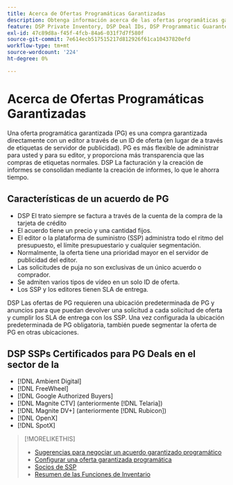 ```yaml
---
title: Acerca de Ofertas Programáticas Garantizadas
description: Obtenga información acerca de las ofertas programáticas garantizadas (PG) y los SSP certificados para proporcionarlas.
feature: DSP Private Inventory, DSP Deal IDs, DSP Programmatic Guaranteed Deals
exl-id: 47c89d8a-f45f-4fcb-84a6-031f7d7f580f
source-git-commit: 7e614ecb517515217d812926f61ca10437820efd
workflow-type: tm+mt
source-wordcount: '224'
ht-degree: 0%

---
```


# Acerca de Ofertas Programáticas Garantizadas

Una oferta programática garantizada (PG) es una compra garantizada directamente con un editor a través de un ID de oferta (en lugar de a través de etiquetas de servidor de publicidad). PG es más flexible de administrar para usted y para su editor, y proporciona más transparencia que las compras de etiquetas normales. DSP La facturación y la creación de informes se consolidan mediante la creación de informes, lo que le ahorra tiempo.

## Características de un acuerdo de PG

* DSP El trato siempre se factura a través de la cuenta de la compra de la tarjeta de crédito
* El acuerdo tiene un precio y una cantidad fijos.
* El editor o la plataforma de suministro (SSP) administra todo el ritmo del presupuesto, el límite presupuestario y cualquier segmentación.
* Normalmente, la oferta tiene una prioridad mayor en el servidor de publicidad del editor.
* Las solicitudes de puja no son exclusivas de un único acuerdo o comprador.
* Se admiten varios tipos de vídeo en un solo ID de oferta.
* Los SSP y los editores tienen SLA de entrega.

DSP Las ofertas de PG requieren una ubicación predeterminada de PG y anuncios para que puedan devolver una solicitud a cada solicitud de oferta y cumplir los SLA de entrega con los SSP. Una vez configurada la ubicación predeterminada de PG obligatoria, también puede segmentar la oferta de PG en otras ubicaciones.

## DSP SSPs Certificados para PG Deals en el sector de la

* [!DNL Ambient Digital]
* [!DNL FreeWheel]
* [!DNL Google Authorized Buyers]
* [!DNL Magnite CTV] (anteriormente [!DNL Telaria])
* [!DNL Magnite DV+] (anteriormente [!DNL Rubicon])
* [!DNL OpenX]
* [!DNL SpotX]

>[!MORELIKETHIS]
>
>* [Sugerencias para negociar un acuerdo garantizado programático](/help/dsp/inventory/programmatic-guaranteed-tips.md)
>* [Configurar una oferta garantizada programática](programmatic-guaranteed-set-up.md)
>* [Socios de SSP](ssp-partners.md)
>* [Resumen de las Funciones de Inventario](inventory-overview.md)

